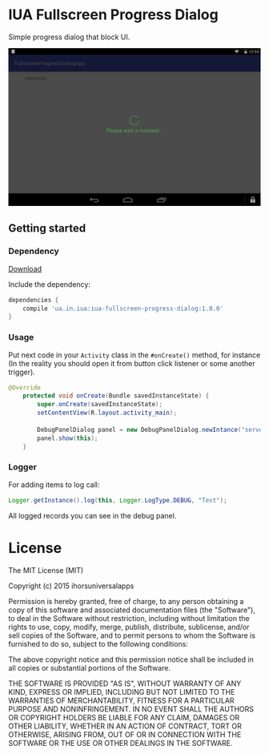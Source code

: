# IUA Fullscreen Progress Dialog

Simple progress dialog that block UI.

![screenshot 1](https://github.com/ihorsuniversalapps/iua-fullscreen-progress-dialog/raw/master/screenshot1.png "ScreenShot Of Dialog")

## Getting started

### Dependency

[Download](https://bintray.com/phoenixria/maven/iua-fullscreen-progress-dialog/1.0.0/view)

Include the dependency:

```groovy
dependencies {
    compile 'ua.in.iua:iua-fullscreen-progress-dialog:1.0.0'
}
```
### Usage

Put next code in your `Activity` class in the `#onCreate()` method, for instance
(In the reality you should open it from button click listener or some another trigger).

```java
@Override
    protected void onCreate(Bundle savedInstanceState) {
        super.onCreate(savedInstanceState);
        setContentView(R.layout.activity_main);

        DebugPanelDialog panel = new DebugPanelDialog.newIntance("serverName", BuildConfig.VERSION_NAME);
        panel.show(this);
    }
```
### Logger

For adding items to log call:

```java
Logger.getInstance().log(this, Logger.LogType.DEBUG, "Test");
```

All logged records you can see in the debug panel.

# License

The MIT License (MIT)

Copyright (c) 2015 ihorsuniversalapps

Permission is hereby granted, free of charge, to any person obtaining a copy
of this software and associated documentation files (the "Software"), to deal
in the Software without restriction, including without limitation the rights
to use, copy, modify, merge, publish, distribute, sublicense, and/or sell
copies of the Software, and to permit persons to whom the Software is
furnished to do so, subject to the following conditions:

The above copyright notice and this permission notice shall be included in all
copies or substantial portions of the Software.

THE SOFTWARE IS PROVIDED "AS IS", WITHOUT WARRANTY OF ANY KIND, EXPRESS OR
IMPLIED, INCLUDING BUT NOT LIMITED TO THE WARRANTIES OF MERCHANTABILITY,
FITNESS FOR A PARTICULAR PURPOSE AND NONINFRINGEMENT. IN NO EVENT SHALL THE
AUTHORS OR COPYRIGHT HOLDERS BE LIABLE FOR ANY CLAIM, DAMAGES OR OTHER
LIABILITY, WHETHER IN AN ACTION OF CONTRACT, TORT OR OTHERWISE, ARISING FROM,
OUT OF OR IN CONNECTION WITH THE SOFTWARE OR THE USE OR OTHER DEALINGS IN THE
SOFTWARE.
